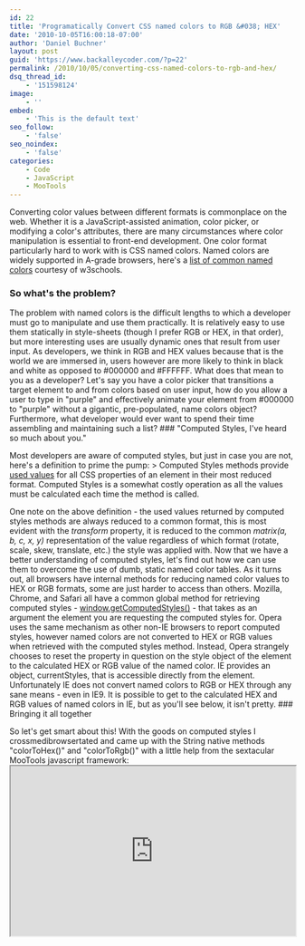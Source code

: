 ```yaml
---
id: 22
title: 'Programatically Convert CSS named colors to RGB &#038; HEX'
date: '2010-10-05T16:00:18-07:00'
author: 'Daniel Buchner'
layout: post
guid: 'https://www.backalleycoder.com/?p=22'
permalink: /2010/10/05/converting-css-named-colors-to-rgb-and-hex/
dsq_thread_id:
    - '151598124'
image:
    - ''
embed:
    - 'This is the default text'
seo_follow:
    - 'false'
seo_noindex:
    - 'false'
categories:
    - Code
    - JavaScript
    - MooTools
---
```


Converting color values between different formats is commonplace on the web. Whether it is a JavaScript-assisted animation, color picker, or modifying a color's attributes, there are many circumstances where color manipulation is essential to front-end development. One color format particularly hard to work with is CSS named colors. Named colors are widely supported in A-grade browsers, here's a [list of common named colors](http://www.w3schools.com/css/css_colornames.asp) courtesy of w3schools.

### So what's the problem?

 The problem with named colors is the difficult lengths to which a developer must go to manipulate and use them practically. It is relatively easy to use them statically in style-sheets (though I prefer RGB or HEX, in that order), but more interesting uses are usually dynamic ones that result from user input. As developers, we think in RGB and HEX values because that is the world we are immersed in, users however are more likely to think in black and white as opposed to #000000 and #FFFFFF. What does that mean to you as a developer? Let's say you have a color picker that transitions a target element to and from colors based on user input, how do you allow a user to type in "purple" and effectively animate your element from #000000 to "purple" without a gigantic, pre-populated, name colors object? Furthermore, what developer would ever want to spend their time assembling and maintaining such a list? ### "Computed Styles, I've heard so much about you."

 Most developers are aware of computed styles, but just in case you are not, here's a definition to prime the pump: > Computed Styles methods provide [used values](https://developer.mozilla.org/en/CSS/used_value) for all CSS properties of an element in their most reduced format. Computed Styles is a somewhat costly operation as all the values must be calculated each time the method is called.

 One note on the above definition - the used values returned by computed styles methods are always reduced to a common format, this is most evident with the *transform* property, it is reduced to the common *matrix(a, b, c, x, y)* representation of the value regardless of which format (rotate, scale, skew, translate, etc.) the style was applied with. Now that we have a better understanding of computed styles, let's find out how we can use them to overcome the use of dumb, static named color tables. As it turns out, all browsers have internal methods for reducing named color values to HEX or RGB formats, some are just harder to access than others. Mozilla, Chrome, and Safari all have a common global method for retrieving computed styles - [window.getComputedStyles()](https://developer.mozilla.org/en/DOM/window.getComputedStyle) - that takes as an argument the element you are requesting the computed styles for. Opera uses the same mechanism as other non-IE browsers to report computed styles, however named colors are not converted to HEX or RGB values when retrieved with the computed styles method. Instead, Opera strangely chooses to reset the property in question on the style object of the element to the calculated HEX or RGB value of the named color. IE provides an object, currentStyles, that is accessible directly from the element. Unfortunately IE does not convert named colors to RGB or HEX through any sane means - even in IE9. It is possible to get to the calculated HEX and RGB values of named colors in IE, but as you'll see below, it isn't pretty. ### Bringing it all together

 So let's get smart about this! With the goods on computed styles I crossmedibrowsertated and came up with the String native methods "colorToHex()" and "colorToRgb()" with a little help from the sextacular MooTools javascript framework: <iframe src="http://jsfiddle.net/uFahP/1/embedded/" style="width: 100%; height: 300px"></iframe>